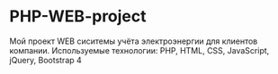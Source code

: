 # PHP-WEB-project

Мой проект WEB сиситемы учёта электроэнергии для клиентов компании.
Используемые технологии:
PHP, HTML, CSS, JavaScript, jQuery, Bootstrap 4
